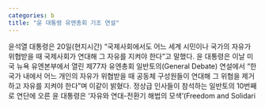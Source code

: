 ```yaml
---
categories: b
title: "윤 대통령 유엔총회 기조 연설"
---
```

윤석열 대통령은 20일(현지시간) “국제사회에서도 어느 세계 시민이나 국가의 자유가 위협받을 때 국제사회가 연대해 그 자유를 지켜야 한다”고 말했다. 윤 대통령은 이날 미국 뉴욕 유엔본부에서 열린 제77자 유엔총회 일반토의(General Debate) 연설에서 “한 국가 내에서 어느 개인의 자유가 위협받을 때 공동체 구성원들이 연대해 그 위협을 제거하고 자유를 지켜야 한다”며 이같이 밝혔다. 정상급 인사들이 참석하는 일반토의 10번째로 연단에 오른 윤 대통령은 ‘자유와 연대-전환기 해법의 모색’(Freedom and Solidari